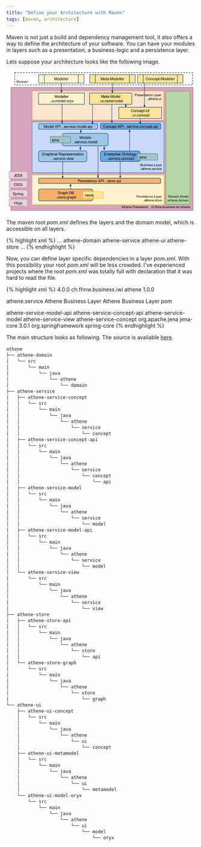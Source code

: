 ```yaml
---
title: "Define your Architecture with Maven"
tags: [maven, architecture]
---
```


Maven is not just a build and dependency management tool, it also offers a way to define the architecture of your software. You can have your modules in layers such as a presentation, a business-logic and a persistence layer.

Lets suppose your architecture looks like the following image.

![Athene Architecture][athene-architecture-image]

The maven root _pom.xml_ defines the layers and the domain model, which is accessible on all layers.

{% highlight xml %}
<project>
 ...
 <modules>
  <module>athene-domain</module>
  <module>athene-service</module>
  <module>athene-ui</module>
  <module>athene-store</module>
 </modules>
 ...
</project>
{% endhighlight %}

Now, you can define layer specific dependencies in a layer _pom.xml_. With this possibility your root _pom.xml_ will be less crowded. I've experienced projects where the root _pom.xml_ was totally full with declaration that it was hard to read the file.

{% highlight xml %}
<project>
 <modelVersion>4.0.0</modelVersion>
 <parent>
  <groupId>ch.fhnw.business.iwi</groupId>
  <artifactId>athene</artifactId>
  <version>1.0.0</version>
 </parent>

 <artifactId>athene.service</artifactId>
 <name>Athene Business Layer</name>
 <description>Athene Business Layer</description>
 <packaging>pom</packaging>

 <modules>
  <module>athene-service-model-api</module>
  <module>athene-service-concept-api</module>
  <module>athene-service-model</module>
  <module>athene-service-view</module>
  <module>athene-service-concept</module>
 </modules>

 <dependencyManagement>
  <dependencies>
   <dependency>
    <groupId>org.apache.jena</groupId>
    <artifactId>jena-core</artifactId>
    <version>3.0.1</version>
   </dependency>
  </dependencies>
 </dependencyManagement>

 <dependencies>
  <dependency>
   <groupId>org.springframework</groupId>
   <artifactId>spring-core</artifactId>
  </dependency>
 </dependencies>
</project>
{% endhighlight %}

The main structure looks as following. The source is available [here](https://github.com/kubera/athene/).

    athene
    ├── athene-domain
    │   └── src
    │       └── main
    │           └── java
    │               └── athene
    │                   └── domain
    ├── athene-service
    │   ├── athene-service-concept
    │   │   └── src
    │   │       └── main
    │   │           └── java
    │   │               └── athene
    │   │                   └── service
    │   │                       └── concept
    │   ├── athene-service-concept-api
    │   │   └── src
    │   │       └── main
    │   │           └── java
    │   │               └── athene
    │   │                   └── service
    │   │                       └── concept
    │   │                           └── api
    │   ├── athene-service-model
    │   │   └── src
    │   │       └── main
    │   │           └── java
    │   │               └── athene
    │   │                   └── service
    │   │                       └── model
    │   ├── athene-service-model-api
    │   │   └── src
    │   │       └── main
    │   │           └── java
    │   │               └── athene
    │   │                   └── service
    │   │                       └── model
    │   └── athene-service-view
    │       └── src
    │           └── main
    │               └── java
    │                   └── athene
    │                       └── service
    │                           └── view
    ├── athene-store
    │   ├── athene-store-api
    │   │   └── src
    │   │       └── main
    │   │           └── java
    │   │               └── athene
    │   │                   └── store
    │   │                       └── api
    │   └── athene-store-graph
    │       └── src
    │           └── main
    │               └── java
    │                   └── athene
    │                       └── store
    │                           └── graph
    └── athene-ui
        ├── athene-ui-concept
        │   └── src
        │       └── main
        │           └── java
        │               └── athene
        │                   └── ui
        │                       └── concept
        ├── athene-ui-metamodel
        │   └── src
        │       └── main
        │           └── java
        │               └── athene
        │                   └── ui
        │                       └── metamodel
        └── athene-ui-model-oryx
            └── src
                └── main
                    └── java
                        └── athene
                            └── ui
                                └── model
                                    └── oryx




[athene-architecture-image]: /images/blog/2011-05-03-athene-architecture.png "Athene Architecture"
